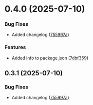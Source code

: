 # 0.4.0 (2025-07-10)


### Bug Fixes

* Added changelog ([755997a](https://github.com/futureversecom/sdk-unity-execution-controller/commit/755997aba010ca331e77facd782f2ef69906f653))


### Features

* Added info to package.json ([7dbf359](https://github.com/futureversecom/sdk-unity-execution-controller/commit/7dbf3598250062031dee763da59c028211c56502))



## 0.3.1 (2025-07-10)


### Bug Fixes

* Added changelog ([755997a](https://github.com/futureversecom/sdk-unity-execution-controller/commit/755997aba010ca331e77facd782f2ef69906f653))



